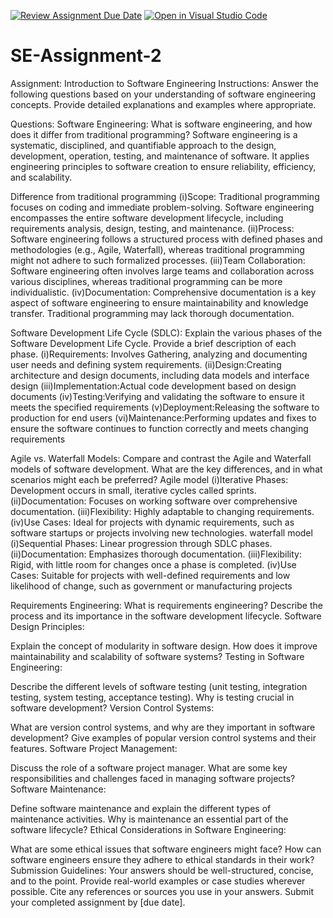 [![Review Assignment Due Date](https://classroom.github.com/assets/deadline-readme-button-24ddc0f5d75046c5622901739e7c5dd533143b0c8e959d652212380cedb1ea36.svg)](https://classroom.github.com/a/-ucQIGTc)
[![Open in Visual Studio Code](https://classroom.github.com/assets/open-in-vscode-718a45dd9cf7e7f842a935f5ebbe5719a5e09af4491e668f4dbf3b35d5cca122.svg)](https://classroom.github.com/online_ide?assignment_repo_id=15237874&assignment_repo_type=AssignmentRepo)
# SE-Assignment-2
Assignment: Introduction to Software Engineering
Instructions:
Answer the following questions based on your understanding of software engineering concepts. Provide detailed explanations and examples where appropriate.

Questions:
Software Engineering:
What is software engineering, and how does it differ from traditional programming?
Software engineering is a systematic, disciplined, and quantifiable approach to the design, development, operation, testing, and maintenance of software. It applies engineering principles to software creation to ensure reliability, efficiency, and scalability.

Difference from traditional programming
(i)Scope: Traditional programming focuses on coding and immediate problem-solving. Software engineering encompasses the entire software development lifecycle, including requirements analysis, design, testing, and maintenance.
(ii)Process: Software engineering follows a structured process with defined phases and methodologies (e.g., Agile, Waterfall), whereas traditional programming might not adhere to such formalized processes.
(iii)Team Collaboration: Software engineering often involves large teams and collaboration across various disciplines, whereas traditional programming can be more individualistic.
(iv)Documentation: Comprehensive documentation is a key aspect of software engineering to ensure maintainability and knowledge transfer. Traditional programming may lack thorough documentation.

Software Development Life Cycle (SDLC):
Explain the various phases of the Software Development Life Cycle. Provide a brief description of each phase.
(i)Requirements: Involves Gathering, analyzing and documenting user needs and defining system requirements.
(ii)Design:Creating architecture and design documents, including data models and interface design
(iii)Implementation:Actual code development based on design documents
(iv)Testing:Verifying and validating the software to ensure it meets the specified requirements
(v)Deployment:Releasing the software to production for end users
(vi)Maintenance:Performing updates and fixes to ensure the software continues to function correctly and meets changing requirements

Agile vs. Waterfall Models:
Compare and contrast the Agile and Waterfall models of software development. What are the key differences, and in what scenarios might each be preferred?
Agile model
(i)Iterative Phases: Development occurs in small, iterative cycles called sprints.
(ii)Documentation: Focuses on working software over comprehensive documentation.
(iii)Flexibility: Highly adaptable to changing requirements.
(iv)Use Cases: Ideal for projects with dynamic requirements, such as software startups or projects involving new technologies.
waterfall model
(i)Sequential Phases: Linear progression through SDLC phases.
(ii)Documentation: Emphasizes thorough documentation.
(iii)Flexibility: Rigid, with little room for changes once a phase is completed.
(iv)Use Cases: Suitable for projects with well-defined requirements and low likelihood of change, such as government or manufacturing projects

Requirements Engineering:
What is requirements engineering? Describe the process and its importance in the software development lifecycle.
Software Design Principles:

Explain the concept of modularity in software design. How does it improve maintainability and scalability of software systems?
Testing in Software Engineering:

Describe the different levels of software testing (unit testing, integration testing, system testing, acceptance testing). Why is testing crucial in software development?
Version Control Systems:

What are version control systems, and why are they important in software development? Give examples of popular version control systems and their features.
Software Project Management:

Discuss the role of a software project manager. What are some key responsibilities and challenges faced in managing software projects?
Software Maintenance:

Define software maintenance and explain the different types of maintenance activities. Why is maintenance an essential part of the software lifecycle?
Ethical Considerations in Software Engineering:

What are some ethical issues that software engineers might face? How can software engineers ensure they adhere to ethical standards in their work?
Submission Guidelines:
Your answers should be well-structured, concise, and to the point.
Provide real-world examples or case studies wherever possible.
Cite any references or sources you use in your answers.
Submit your completed assignment by [due date].
